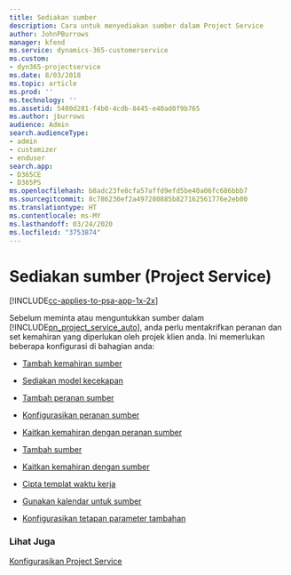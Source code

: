 ```yaml
---
title: Sediakan sumber
description: Cara untuk menyediakan sumber dalam Project Service
author: JohnPBurrows
manager: kfend
ms.service: dynamics-365-customerservice
ms.custom:
- dyn365-projectservice
ms.date: 8/03/2018
ms.topic: article
ms.prod: ''
ms.technology: ''
ms.assetid: 5480d281-f4b0-4cdb-8445-e40ad0f9b765
ms.author: jburrows
audience: Admin
search.audienceType:
- admin
- customizer
- enduser
search.app:
- D365CE
- D365PS
ms.openlocfilehash: b8adc23fe8cfa57affd9efd5be40a06fc686bbb7
ms.sourcegitcommit: 8c786230ef2a497280885b827162561776e2eb00
ms.translationtype: HT
ms.contentlocale: ms-MY
ms.lasthandoff: 03/24/2020
ms.locfileid: "3753874"
---
```

# <a name="set-up-resources-project-service"></a>Sediakan sumber (Project Service)

[!INCLUDE[cc-applies-to-psa-app-1x-2x](../includes/cc-applies-to-psa-app-1x-2x.md)]

Sebelum meminta atau menguntukkan sumber dalam [!INCLUDE[pn_project_service_auto](../includes/pn-project-service-auto.md)], anda perlu mentakrifkan peranan dan set kemahiran yang diperlukan oleh projek klien anda. Ini memerlukan beberapa konfigurasi di bahagian anda:  
  
-   [Tambah kemahiran sumber](../project-service/add-resource-skills.md)  
  
-   [Sediakan model kecekapan](../project-service/set-up-proficiency-models.md)  
  
-   [Tambah peranan sumber](../project-service/add-resource-roles.md)  
  
-   [Konfigurasikan peranan sumber](../project-service/configure-resource-roles.md)  
  
-   [Kaitkan kemahiran dengan peranan sumber](../project-service/associate-skills-with-resource-roles.md)  
  
-   [Tambah sumber](../project-service/add-resources.md)  
  
-   [Kaitkan kemahiran dengan sumber](../project-service/associate-skills-with-resources.md)  
  
-   [Cipta templat waktu kerja](../project-service/create-work-hours-template.md)  
  
-   [Gunakan kalendar untuk sumber](../project-service/apply-calendar-resource.md)  
  
-   [Konfigurasikan tetapan parameter tambahan](../project-service/configure-additional-parameters-settings.md)  
  
### <a name="see-also"></a>Lihat Juga  
 [Konfigurasikan Project Service](../project-service/configure.md)
